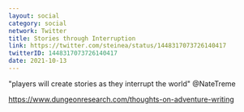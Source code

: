 ```yaml
---
layout: social
category: social
network: Twitter
title: Stories through Interruption
link: https://twitter.com/steinea/status/1448317073726140417
twitterID: 1448317073726140417
date: 2021-10-13
---
```


"players will create stories as they interrupt the world" @NateTreme

<https://www.dungeonresearch.com/thoughts-on-adventure-writing>
